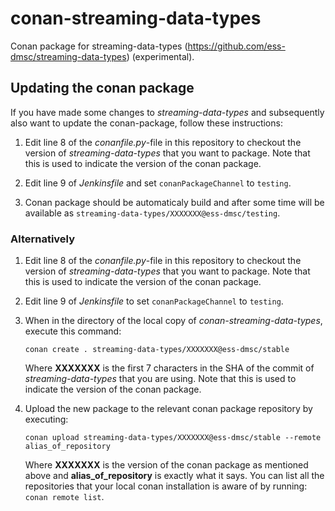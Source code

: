 # conan-streaming-data-types

Conan package for streaming-data-types (https://github.com/ess-dmsc/streaming-data-types)
(experimental).

## Updating the conan package

If you have made some changes to *streaming-data-types* and subsequently also want to update the conan-package, follow these instructions:

1. Edit line 8 of the *conanfile.py*-file in this repository to checkout the version of *streaming-data-types* that you want to package. Note that this is used to indicate the version of the conan package.

2. Edit line 9 of *Jenkinsfile* and set `conanPackageChannel` to `testing`.

3. Conan package should be automaticaly build and after some time will be available as `streaming-data-types/XXXXXXX@ess-dmsc/testing`.



### Alternatively
1. Edit line 8 of the *conanfile.py*-file in this repository to checkout the version of *streaming-data-types* that you want to package. Note that this is used to indicate the version of the conan package.

2. Edit line 9 of *Jenkinsfile* to set `conanPackageChannel` to `testing`.

3. When in the directory of the local copy of *conan-streaming-data-types*, execute this command:

	```
	conan create . streaming-data-types/XXXXXXX@ess-dmsc/stable
	```
	Where **XXXXXXX** is the first 7 characters in the SHA of the commit of *streaming-data-types* that you are using. Note that this is used to indicate the version of the conan package.

4. Upload the new package to the relevant conan package repository by executing:

	```
	conan upload streaming-data-types/XXXXXXX@ess-dmsc/stable --remote alias_of_repository
	```

	Where **XXXXXXX** is the version of the conan package as mentioned above and **alias\_of\_repository** is exactly what it says. You can list all the repositories that your local conan installation is aware of by running: `conan remote list`.
